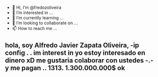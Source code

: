 - 👋 Hi, I’m @fredozoliveira
- 👀 I’m interested in ...
- 🌱 I’m currently learning ...
- 💞️ I’m looking to collaborate on ...
- 📫 How to reach me ...

<!---
fredozoliveira/fredozoliveira is a ✨ special ✨ repository because its `README.md` (this file) appears on your GitHub profile.
You can click the Preview link to take a look at your changes.
--->
hola, soy Alfredo Javier Zapata Oliveira, -ip config . . 
im interest in yo estoy interesado en dinero xD
me gustaria colaborar con ustedes -.- y me pagan .. 1313. 1.300.000.000$
ok
-----
